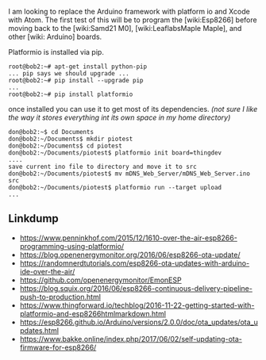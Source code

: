 <!-- PlatformIO, Version: 1, Modified: 2018/12/02, Author: trac -->
I am looking to replace the Arduino framework with platform io and Xcode with Atom. The first test of this will be to program the [wiki:Esp8266] before moving back to the [wiki:Samd21 M0], [wiki:LeaflabsMaple Maple], and other [wiki: Arduino] boards.

Platformio is installed via pip.
	
	root@bob2:~# apt-get install python-pip
	... pip says we should upgrade ...
	root@bob2:~# pip install --upgrade pip
	...
	root@bob2:~# pip install platformio
	
once installed you can use it to get most of its dependencies. _(not sure I like the way it stores everything int its own space in my home directory)_
	
	don@bob2:~$ cd Documents
	don@bob2:~/Documents$ mkdir piotest
	don@bob2:~/Documents$ cd piotest
	don@bob2:~/Documents/piotest$ platformio init board=thingdev
	....
	save current ino file to directory and move it to src
	don@bob2:~/Documents/piotest$ mv mDNS_Web_Server/mDNS_Web_Server.ino src
	don@bob2:~/Documents/piotest$ platformio run --target upload
	...
	
	
	 
	
## Linkdump
* https://www.penninkhof.com/2015/12/1610-over-the-air-esp8266-programming-using-platformio/
* https://blog.openenergymonitor.org/2016/06/esp8266-ota-update/
* https://randomnerdtutorials.com/esp8266-ota-updates-with-arduino-ide-over-the-air/
* https://github.com/openenergymonitor/EmonESP
* https://blog.squix.org/2016/06/esp8266-continuous-delivery-pipeline-push-to-production.html
* https://www.thingforward.io/techblog/2016-11-22-getting-started-with-platformio-and-esp8266htmlmarkdown.html
* https://esp8266.github.io/Arduino/versions/2.0.0/doc/ota_updates/ota_updates.html
* https://www.bakke.online/index.php/2017/06/02/self-updating-ota-firmware-for-esp8266/
